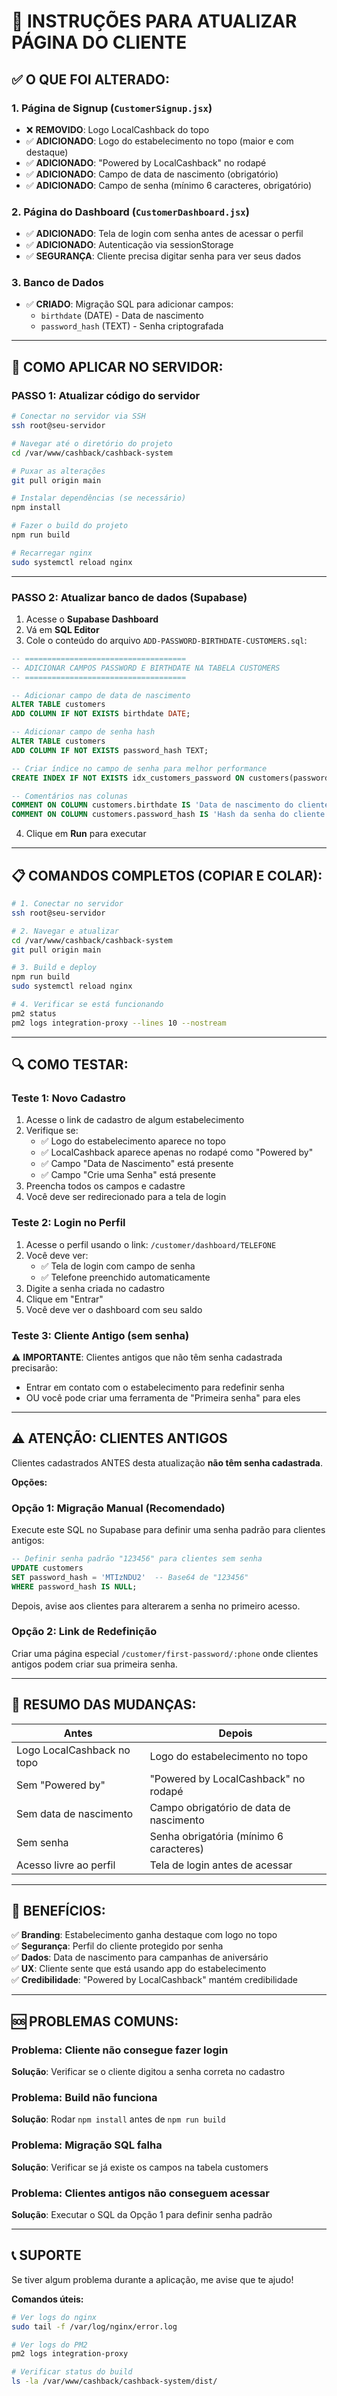 # 🎯 INSTRUÇÕES PARA ATUALIZAR PÁGINA DO CLIENTE

## ✅ O QUE FOI ALTERADO:

### 1. **Página de Signup** (`CustomerSignup.jsx`)
- ❌ **REMOVIDO**: Logo LocalCashback do topo
- ✅ **ADICIONADO**: Logo do estabelecimento no topo (maior e com destaque)
- ✅ **ADICIONADO**: "Powered by LocalCashback" no rodapé
- ✅ **ADICIONADO**: Campo de data de nascimento (obrigatório)
- ✅ **ADICIONADO**: Campo de senha (mínimo 6 caracteres, obrigatório)

### 2. **Página do Dashboard** (`CustomerDashboard.jsx`)
- ✅ **ADICIONADO**: Tela de login com senha antes de acessar o perfil
- ✅ **ADICIONADO**: Autenticação via sessionStorage
- ✅ **SEGURANÇA**: Cliente precisa digitar senha para ver seus dados

### 3. **Banco de Dados**
- ✅ **CRIADO**: Migração SQL para adicionar campos:
  - `birthdate` (DATE) - Data de nascimento
  - `password_hash` (TEXT) - Senha criptografada

---

## 🚀 COMO APLICAR NO SERVIDOR:

### **PASSO 1: Atualizar código do servidor**

```bash
# Conectar no servidor via SSH
ssh root@seu-servidor

# Navegar até o diretório do projeto
cd /var/www/cashback/cashback-system

# Puxar as alterações
git pull origin main

# Instalar dependências (se necessário)
npm install

# Fazer o build do projeto
npm run build

# Recarregar nginx
sudo systemctl reload nginx
```

---

### **PASSO 2: Atualizar banco de dados (Supabase)**

1. Acesse o **Supabase Dashboard**
2. Vá em **SQL Editor**
3. Cole o conteúdo do arquivo `ADD-PASSWORD-BIRTHDATE-CUSTOMERS.sql`:

```sql
-- ====================================
-- ADICIONAR CAMPOS PASSWORD E BIRTHDATE NA TABELA CUSTOMERS
-- ====================================

-- Adicionar campo de data de nascimento
ALTER TABLE customers 
ADD COLUMN IF NOT EXISTS birthdate DATE;

-- Adicionar campo de senha hash
ALTER TABLE customers 
ADD COLUMN IF NOT EXISTS password_hash TEXT;

-- Criar índice no campo de senha para melhor performance
CREATE INDEX IF NOT EXISTS idx_customers_password ON customers(password_hash);

-- Comentários nas colunas
COMMENT ON COLUMN customers.birthdate IS 'Data de nascimento do cliente';
COMMENT ON COLUMN customers.password_hash IS 'Hash da senha do cliente para proteger acesso ao perfil';
```

4. Clique em **Run** para executar

---

## 📋 COMANDOS COMPLETOS (COPIAR E COLAR):

```bash
# 1. Conectar no servidor
ssh root@seu-servidor

# 2. Navegar e atualizar
cd /var/www/cashback/cashback-system
git pull origin main

# 3. Build e deploy
npm run build
sudo systemctl reload nginx

# 4. Verificar se está funcionando
pm2 status
pm2 logs integration-proxy --lines 10 --nostream
```

---

## 🔍 COMO TESTAR:

### **Teste 1: Novo Cadastro**
1. Acesse o link de cadastro de algum estabelecimento
2. Verifique se:
   - ✅ Logo do estabelecimento aparece no topo
   - ✅ LocalCashback aparece apenas no rodapé como "Powered by"
   - ✅ Campo "Data de Nascimento" está presente
   - ✅ Campo "Crie uma Senha" está presente
3. Preencha todos os campos e cadastre
4. Você deve ser redirecionado para a tela de login

### **Teste 2: Login no Perfil**
1. Acesse o perfil usando o link: `/customer/dashboard/TELEFONE`
2. Você deve ver:
   - ✅ Tela de login com campo de senha
   - ✅ Telefone preenchido automaticamente
3. Digite a senha criada no cadastro
4. Clique em "Entrar"
5. Você deve ver o dashboard com seu saldo

### **Teste 3: Cliente Antigo (sem senha)**
⚠️ **IMPORTANTE**: Clientes antigos que não têm senha cadastrada precisarão:
- Entrar em contato com o estabelecimento para redefinir senha
- OU você pode criar uma ferramenta de "Primeira senha" para eles

---

## ⚠️ ATENÇÃO: CLIENTES ANTIGOS

Clientes cadastrados ANTES desta atualização **não têm senha cadastrada**.

**Opções:**

### **Opção 1: Migração Manual (Recomendado)**
Execute este SQL no Supabase para definir uma senha padrão para clientes antigos:

```sql
-- Definir senha padrão "123456" para clientes sem senha
UPDATE customers 
SET password_hash = 'MTIzNDU2'  -- Base64 de "123456"
WHERE password_hash IS NULL;
```

Depois, avise aos clientes para alterarem a senha no primeiro acesso.

### **Opção 2: Link de Redefinição**
Criar uma página especial `/customer/first-password/:phone` onde clientes antigos podem criar sua primeira senha.

---

## 📝 RESUMO DAS MUDANÇAS:

| Antes | Depois |
|-------|--------|
| Logo LocalCashback no topo | Logo do estabelecimento no topo |
| Sem "Powered by" | "Powered by LocalCashback" no rodapé |
| Sem data de nascimento | Campo obrigatório de data de nascimento |
| Sem senha | Senha obrigatória (mínimo 6 caracteres) |
| Acesso livre ao perfil | Tela de login antes de acessar |

---

## 🎉 BENEFÍCIOS:

✅ **Branding**: Estabelecimento ganha destaque com logo no topo  
✅ **Segurança**: Perfil do cliente protegido por senha  
✅ **Dados**: Data de nascimento para campanhas de aniversário  
✅ **UX**: Cliente sente que está usando app do estabelecimento  
✅ **Credibilidade**: "Powered by LocalCashback" mantém credibilidade  

---

## 🆘 PROBLEMAS COMUNS:

### **Problema**: Cliente não consegue fazer login
**Solução**: Verificar se o cliente digitou a senha correta no cadastro

### **Problema**: Build não funciona
**Solução**: Rodar `npm install` antes de `npm run build`

### **Problema**: Migração SQL falha
**Solução**: Verificar se já existe os campos na tabela customers

### **Problema**: Clientes antigos não conseguem acessar
**Solução**: Executar o SQL da Opção 1 para definir senha padrão

---

## 📞 SUPORTE

Se tiver algum problema durante a aplicação, me avise que te ajudo!

**Comandos úteis:**
```bash
# Ver logs do nginx
sudo tail -f /var/log/nginx/error.log

# Ver logs do PM2
pm2 logs integration-proxy

# Verificar status do build
ls -la /var/www/cashback/cashback-system/dist/
```
